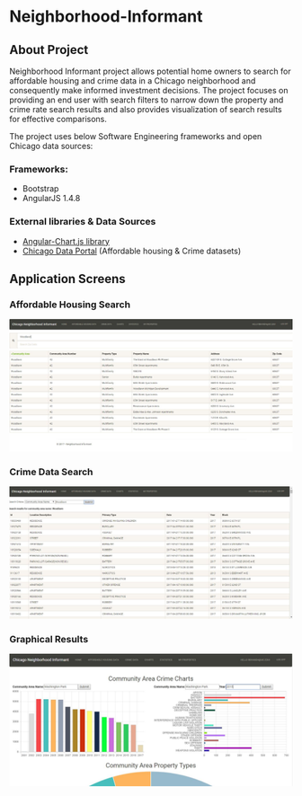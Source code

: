 # Neighborhood-Informant

## About Project
Neighborhood Informant project allows potential home owners to search for affordable housing and crime data in a Chicago neighborhood and consequently make informed investment decisions. The project focuses on providing an end user with search filters to narrow down the property and crime rate search results and also provides visualization of search results for effective comparisons.

The project uses below Software Engineering frameworks and open Chicago data sources:

### Frameworks:
* Bootstrap
* AngularJS 1.4.8

### External libraries & Data Sources
* [Angular-Chart.js library](http://jtblin.github.io/angular-chart.js/)
* [Chicago Data Portal](https://data.cityofchicago.org/) (Affordable housing & Crime datasets)

## Application Screens

### Affordable Housing Search
![Affordable Housing Search](/WebApplication%20Screens/User_guide_image_7.png)

### Crime Data Search
![Crime Data Search](/WebApplication%20Screens/User_guide_image_9.png)

### Graphical Results
![Graphical Results](/WebApplication%20Screens/User_guide_image_10.png)


